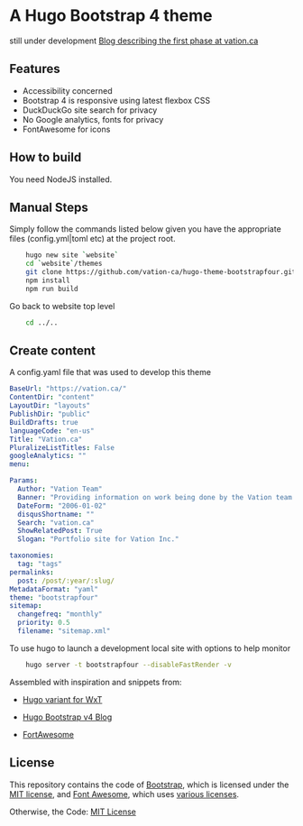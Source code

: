 # A Hugo Bootstrap 4 theme

still under development
[Blog describing the first phase at vation.ca](https://vation.ca/post/2018/website-accessibility/)

## Features

- Accessibility concerned
- Bootstrap 4 is responsive using latest flexbox CSS
- DuckDuckGo site search for privacy
- No Google analytics, fonts for privacy
- FontAwesome for icons

## How to build

You need NodeJS installed.

## Manual Steps

Simply follow the commands listed below given you have the appropriate files
(config.yml|toml etc) at the project root.

```sh
    hugo new site `website`
    cd `website`/themes
    git clone https://github.com/vation-ca/hugo-theme-bootstrapfour.git bootstrapfour && cd bootstrapfour
    npm install
    npm run build
```

Go back to website top level

```sh
    cd ../..
```

## Create content

A config.yaml file that was used to develop this theme

```yaml
BaseUrl: "https://vation.ca/"
ContentDir: "content"
LayoutDir: "layouts"
PublishDir: "public"
BuildDrafts: true
languageCode: "en-us"
Title: "Vation.ca"
PluralizeListTitles: False
googleAnalytics: ""
menu:

Params:
  Author: "Vation Team"
  Banner: "Providing information on work being done by the Vation team!"
  DateForm: "2006-01-02"
  disqusShortname: ""
  Search: "vation.ca"
  ShowRelatedPost: True
  Slogan: "Portfolio site for Vation Inc."

taxonomies:
  tag: "tags"
permalinks:
  post: /post/:year/:slug/
MetadataFormat: "yaml"
theme: "bootstrapfour"
sitemap:
  changefreq: "monthly"
  priority: 0.5
  filename: "sitemap.xml"
```

To use hugo to launch a development local site with options to help monitor

```sh
    hugo server -t bootstrapfour --disableFastRender -v
```

Assembled with inspiration and snippets from:

- [Hugo variant for WxT](https://github.com/wet-boew/wet-boew-hugo)

- [Hugo Bootstrap v4 Blog](https://github.com/alanorth/hugo-theme-bootstrap4-blog)

- [FortAwesome](https://github.com/FortAwesome/Font-Awesome)

## License

This repository contains the code of [Bootstrap](http://getbootstrap.com), which is licensed under the [MIT license](https://tldrlegal.com/license/mit-license), and [Font Awesome](http://fontawesome.io/), which uses [various licenses](http://fontawesome.io/license/).

Otherwise, the Code: [MIT License](https://opensource.org/licenses/MIT)
